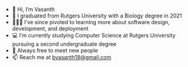 - 👋 Hi, I’m Vasanth
- 🧬 I graduated from Rutgers University with a Biology degree in 2021
- 👨🏽‍💻 I’ve since pivoted to learning more about software design, development, and deployment
- 💻 I’m currently studying Computer Science at Rutgers University pursuing a second undergraduate degree
- 🤝 Always free to meet new people 
- 📫 Reach me at bvasanth18@gmail.com

<!---
vvhawk/vvhawk is a ✨ special ✨ repository because its `README.md` (this file) appears on your GitHub profile.
You can click the Preview link to take a look at your changes.
--->
